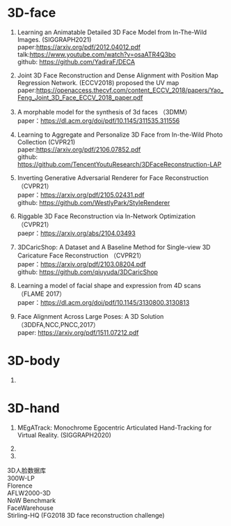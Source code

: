 # 3D-face

1. Learning an Animatable Detailed 3D Face Model from In-The-Wild Images.  (SIGGRAPH2021)  
paper:https://arxiv.org/pdf/2012.04012.pdf  
talk:https://www.youtube.com/watch?v=osaATR4Q3bo  
github: https://github.com/YadiraF/DECA  



2. Joint 3D Face Reconstruction and Dense Alignment with Position Map Regression Network. (ECCV2018) proposed the UV map
paper:https://openaccess.thecvf.com/content_ECCV_2018/papers/Yao_Feng_Joint_3D_Face_ECCV_2018_paper.pdf  
3. A morphable model for the synthesis of 3d faces （3DMM）  
paper：https://dl.acm.org/doi/pdf/10.1145/311535.311556  
4. Learning to Aggregate and Personalize 3D Face from In-the-Wild Photo Collection (CVPR21)  
paper:https://arxiv.org/pdf/2106.07852.pdf  
github: https://github.com/TencentYoutuResearch/3DFaceReconstruction-LAP  
5. Inverting Generative Adversarial Renderer for Face Reconstruction （CVPR21）  
paper：https://arxiv.org/pdf/2105.02431.pdf    
github: https://github.com/WestlyPark/StyleRenderer    
6. Riggable 3D Face Reconstruction via In-Network Optimization （CVPR21）  
paepr：https://arxiv.org/abs/2104.03493  
7. 3DCaricShop: A Dataset and A Baseline Method for Single-view 3D Caricature Face Reconstruction （CVPR21）   
paper：https://arxiv.org/pdf/2103.08204.pdf  
github: https://github.com/qiuyuda/3DCaricShop
8. Learning a model of facial shape and expression from 4D scans （FLAME 2017）  
paper：https://dl.acm.org/doi/pdf/10.1145/3130800.3130813   
10. Face Alignment Across Large Poses: A 3D Solution （3DDFA,NCC,PNCC,2017）  
paper: https://arxiv.org/pdf/1511.07212.pdf

# 3D-body
1.

# 3D-hand

1. MEgATrack: Monochrome Egocentric Articulated Hand-Tracking for Virtual Reality. (SIGGRAPH2020)  

2. 
3.   
3D人脸数据库  
300W-LP  
Florence  
AFLW2000-3D  
NoW Benchmark  
FaceWarehouse  
Stirling-HQ (FG2018 3D face reconstruction challenge)  
